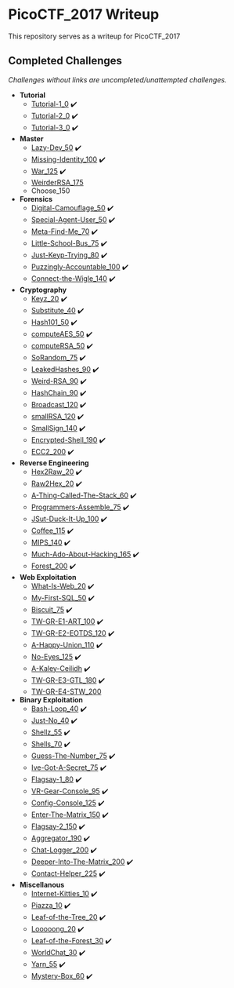 # PicoCTF_2017 Writeup
This repository serves as a writeup for PicoCTF_2017

## Completed Challenges
_Challenges without links are uncompleted/unattempted challenges._

* **Tutorial**
    - [Tutorial-1_0](tutorial/tutorial_1) :heavy_check_mark:
    - [Tutorial-2_0](tutorial/tutorial_2) :heavy_check_mark:
    - [Tutorial-3_0](tutorial/tutorial_3) :heavy_check_mark:
* **Master**
    - [Lazy-Dev_50](master/lazy-dev) :heavy_check_mark:
    - [Missing-Identity_100](master/missing-identity) :heavy_check_mark:
    - [War_125](master/war) :heavy_check_mark:
    - [WeirderRSA_175](master/weirderRSA)
    - Choose_150
* **Forensics**
    - [Digital-Camouflage_50](forensics/digital-camouflage) :heavy_check_mark:
    - [Special-Agent-User_50](forensics/special-agent-user) :heavy_check_mark:
    - [Meta-Find-Me_70](forensics/meta-find-me) :heavy_check_mark:
    - [Little-School-Bus_75](forensics/little-school-bus) :heavy_check_mark:
    - [Just-Keyp-Trying_80](forensics/just-keyp-trying) :heavy_check_mark:
    - [Puzzingly-Accountable_100](forensics/puzzingly-accountable) :heavy_check_mark:
    - [Connect-the-Wigle_140](forensics/connect-the-wigle) :heavy_check_mark:
* **Cryptography**
    - [Keyz_20](cryptography/keyz) :heavy_check_mark:
    - [Substitute_40](cryptography/substitute) :heavy_check_mark:
    - [Hash101_50](cryptography/hash101) :heavy_check_mark:
    - [computeAES_50](cryptography/computeaes) :heavy_check_mark:
    - [computeRSA_50](cryptography/computersa) :heavy_check_mark:
    - [SoRandom_75](cryptography/sorandom) :heavy_check_mark:
    - [LeakedHashes_90](cryptography/leakedhashes) :heavy_check_mark:
    - [Weird-RSA_90](cryptography/weird-rsa) :heavy_check_mark:
    - [HashChain_90](cryptography/hashchain) :heavy_check_mark:
    - [Broadcast_120](cryptography/broadcast) :heavy_check_mark:
    - [smallRSA_120](cryptography/smallrsa) :heavy_check_mark:
    - [SmallSign_140](cryptography/smallsign) :heavy_check_mark:
    - [Encrypted-Shell_190](cryptography/encrypted-shell) :heavy_check_mark:
    - [ECC2_200](cryptography/ecc2) :heavy_check_mark:
* **Reverse Engineering**
    - [Hex2Raw_20](reverse/hex2raw) :heavy_check_mark:
    - [Raw2Hex_20](reverse/raw2hex) :heavy_check_mark:
    - [A-Thing-Called-The-Stack_60](reverse/a-thing-called-the-stack) :heavy_check_mark:
    - [Programmers-Assemble_75](reverse/programmers-assemble) :heavy_check_mark:
    - [JSut-Duck-It-Up_100](reverse/jsut-duck-it-up) :heavy_check_mark:
    - [Coffee_115](reverse/coffee) :heavy_check_mark:
    - [MIPS_140](reverse/mips) :heavy_check_mark:
    - [Much-Ado-About-Hacking_165](reverse/much-ado-about-hacking) :heavy_check_mark:
    - [Forest_200](reverse/forest) :heavy_check_mark:
* **Web Exploitation**
    - [What-Is-Web_20](web/what-is-web) :heavy_check_mark:
    - [My-First-SQL_50](web/my-first-sql) :heavy_check_mark:
    - [Biscuit_75](web/biscuit) :heavy_check_mark:
    - [TW-GR-E1-ART_100](web/tw-gr-e1-art) :heavy_check_mark:
    - [TW-GR-E2-EOTDS_120](web/tw-gr-e2-eotds) :heavy_check_mark:
    - [A-Happy-Union_110](web/a-happy-union) :heavy_check_mark:
    - [No-Eyes_125](web/no-eyes) :heavy_check_mark:
    - [A-Kaley-Ceilidh](web/a-kaley-ceilidh) :heavy_check_mark:
    - [TW-GR-E3-GTL_180](web/tw-gr-e3-gtl) :heavy_check_mark:
    - [TW-GR-E4-STW_200](web/tw-gr-e4-stw)
* **Binary Exploitation**
    - [Bash-Loop_40](binary/bash-loop) :heavy_check_mark:
    - [Just-No_40](binary/just-no) :heavy_check_mark:
    - [Shellz_55](binary/shellz) :heavy_check_mark:
    - [Shells_70](binary/shells) :heavy_check_mark:
    - [Guess-The-Number_75](binary/guess-the-number) :heavy_check_mark:
    - [Ive-Got-A-Secret_75](binary/ive-got-a-secret) :heavy_check_mark:
    - [Flagsay-1_80](binary/flagsay-1) :heavy_check_mark:
    - [VR-Gear-Console_95](binary/vr-gear-console) :heavy_check_mark:
    - [Config-Console_125](binary/config-console) :heavy_check_mark:
    - [Enter-The-Matrix_150](binary/enter-the-matrix) :heavy_check_mark:
    - [Flagsay-2_150](binary/flagsay-2) :heavy_check_mark:
    - [Aggregator_190](binary/aggregator) :heavy_check_mark:
    - [Chat-Logger_200](binary/chat-logger) :heavy_check_mark:
    - [Deeper-Into-The-Matrix_200](binary/deep-into-the-matrix) :heavy_check_mark:
    - [Contact-Helper_225](binary/contact-helper) :heavy_check_mark:
* **Miscellanous**
    - [Internet-Kitties_10](miscellanous/internet-kitties) :heavy_check_mark:
    - [Piazza_10](miscellanous/piazza) :heavy_check_mark:
    - [Leaf-of-the-Tree_20](miscellanous/leaf-of-the-tree) :heavy_check_mark:
    - [Looooong_20](miscellanous/looooong) :heavy_check_mark:
    - [Leaf-of-the-Forest_30](miscellanous/leaf-of-the-forest) :heavy_check_mark:
    - [WorldChat_30](miscellanous/worldchat) :heavy_check_mark:
    - [Yarn_55](miscellanous/yarn) :heavy_check_mark:
    - [Mystery-Box_60](miscellanous/mystery-box) :heavy_check_mark:
<!--stackedit_data:
eyJoaXN0b3J5IjpbLTQ2NTkzMDg2NCwtMTI3MjU2MTM2NCwtMj
EzODM1MjU4MiwtMTU4NDA0OTAxNSw1NTgwMTI2MTVdfQ==
-->
